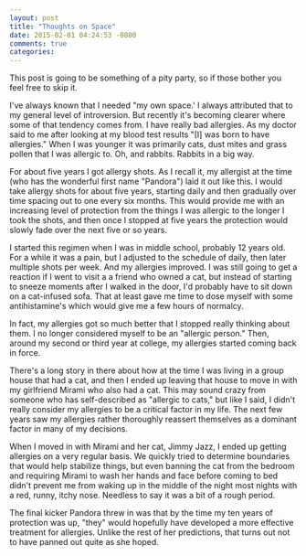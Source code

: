 ```yaml
---
layout: post
title: "Thoughts on Space"
date: 2015-02-01 04:24:53 -0800
comments: true
categories:
---
```


This post is going to be something of a pity party, so if those bother
you feel free to skip it.

<!--more-->

I've always known that I needed "my own space.' I always attributed
that to my general level of introversion. But recently it's becoming
clearer where some of that tendency comes from. I have really bad
allergies. As my doctor said to me after looking at my blood test
results "[I] was born to have allergies." When I was younger it was
primarily cats, dust mites and grass pollen that I was allergic
to. Oh, and rabbits.  Rabbits in a big way.

For about five years I got allergy shots. As I recall it, my allergist
at the time (who has the wonderful first name "Pandora") laid it out
like this. I would take allergy shots for about five years, starting
daily and then gradually over time spacing out to one every six
months. This would provide me with an increasing level of protection
from the things I was allergic to the longer I took the shots, and
then once I stopped at five years the protection would slowly fade
over the next five or so years.

I started this regimen when I was in middle school, probably 12 years
old. For a while it was a pain, but I adjusted to the schedule of
daily, then later multiple shots per week.  And my allergies improved.
I was still going to get a reaction if I went to visit a a friend who
owned a cat, but instead of starting to sneeze moments after I walked
in the door, I'd probably have to sit down on a cat-infused sofa. That
at least gave me time to dose myself with some antihistamine's which
would give me a few hours of normalcy.

In fact, my allergies got so much better that I stopped really
thinking about them. I no longer considered myself to be an "allergic
person." Then, around my second or third year at college, my allergies
started coming back in force.

There's a long story in there about how at the time I was living in a
group house that had a cat, and then I ended up leaving that house to
move in with my girlfriend Mirami who also had a cat. This may sound
crazy from someone who has self-described as "allergic to cats," but
like I said, I didn't really consider my allergies to be a critical
factor in my life. The next few years saw my allergies rather
thoroughly reassert themselves as a dominant factor in many of my
decisions.

When I moved in with Mirami and her cat, Jimmy Jazz, I ended up
getting allergies on a very regular basis. We quickly tried to
determine boundaries that would help stabilize things, but even
banning the cat from the bedroom and requiring Mirami to wash her
hands and face before coming to bed didn't prevent me from waking up
in the middle of the night most nights with a red, runny, itchy
nose. Needless to say it was a bit of a rough period.

The final kicker Pandora threw in was that by the time my ten years of
protection was up, "they" would hopefully have developed a more
effective treatment for allergies. Unlike the rest of her predictions,
that turns out not to have panned out quite as she hoped.
